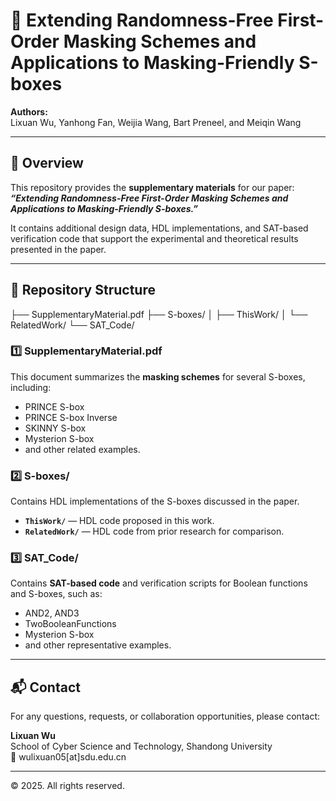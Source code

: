 # 📘 Extending Randomness-Free First-Order Masking Schemes and Applications to Masking-Friendly S-boxes

**Authors:**  
Lixuan Wu, Yanhong Fan, Weijia Wang, Bart Preneel, and Meiqin Wang  

---

## 🧩 Overview

This repository provides the **supplementary materials** for our paper:  
**_“Extending Randomness-Free First-Order Masking Schemes and Applications to Masking-Friendly S-boxes.”_**

It contains additional design data, HDL implementations, and SAT-based verification code that support the experimental and theoretical results presented in the paper.

---

## 📁 Repository Structure

├── SupplementaryMaterial.pdf
├── S-boxes/
│ ├── ThisWork/
│ └── RelatedWork/
└── SAT_Code/


### **1️⃣ SupplementaryMaterial.pdf**
This document summarizes the **masking schemes** for several S-boxes, including:
- PRINCE S-box  
- PRINCE S-box Inverse  
- SKINNY S-box  
- Mysterion S-box  
- and other related examples.

### **2️⃣ S-boxes/**
Contains HDL implementations of the S-boxes discussed in the paper.  
- **`ThisWork/`** — HDL code proposed in this work.  
- **`RelatedWork/`** — HDL code from prior research for comparison.  

### **3️⃣ SAT_Code/**
Contains **SAT-based code** and verification scripts for Boolean functions and S-boxes, such as:
- AND2, AND3  
- TwoBooleanFunctions  
- Mysterion S-box  
- and other representative examples.


---

## 📬 Contact

For any questions, requests, or collaboration opportunities, please contact:  

**Lixuan Wu**  
School of Cyber Science and Technology, Shandong University  
📧 wulixuan05[at]sdu.edu.cn  

---

© 2025. All rights reserved.



